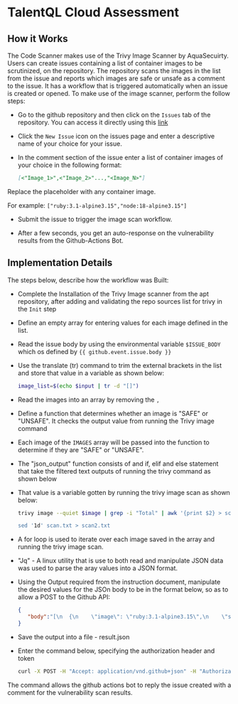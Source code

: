 # TalentQL Cloud Assessment

## How it Works

The Code Scanner makes use of the Trivy Image Scanner by AquaSecuirty. Users can create issues containing a list of container images to be scrutinized, on the repository.
The repository scans the images in the list from the issue and reports which images are safe or unsafe as a comment to the issue. It has a workflow that is triggered automatically when an issue is created or opened. To make use of the image scanner, perform the follow steps:

- Go to the github repository and then click on the `Issues` tab of the repository. You can access it directly using this [link](https://github.com/amadinathaniel/cloud-starter/issues)

- Click the `New Issue` icon on the issues page and enter a descriptive name of your choice for your issue.
- In the comment section of the issue enter a list of container images of your choice in the following format:

   ~~~ Markdown
   [<"Image_1>",<"Image_2>"...,"<Image_N>"]
   ~~~

Replace the placeholder with any container image.

For example:
`["ruby:3.1-alpine3.15","node:18-alpine3.15"]`

- Submit the issue to trigger the image scan workflow.

- After a few seconds, you get an auto-response on the vulnerability results from the Github-Actions Bot.

## Implementation Details

The steps below, describe how the workflow was Built:

- Complete the Installation of the Trivy Image scanner from the apt repository, after adding and validating the repo sources list for trivy in the `Init` step
- Define an empty array for entering values for each image defined in the list.
- Read the issue body by using the environmental variable `$ISSUE_BODY` which os defined by `{{ github.event.issue.body }}`
- Use the translate (tr) command to trim the external brackets in the list and store that value in a variable as shown below:

   ~~~ Bash
   image_list=$(echo $input | tr -d "[]")
   ~~~

- Read the images into an array by removing the `,`
- Define a function that determines whether an image is "SAFE" or "UNSAFE". It checks the output value from running the Trivy image command
- Each image of the `IMAGES` array will be passed into the function to determine if they are "SAFE" or "UNSAFE".
- The "json_output" function consists of and if, elif and else statement that take the filtered text outputs of running the trivy command as shown below
- That value is a variable gotten by running the trivy image scan as shown below:

   ~~~ Bash
   trivy image --quiet $image | grep -i "Total" | awk '{print $2} > scan.txt

   sed '1d' scan.txt > scan2.txt
   ~~~

- A for loop is used to iterate over each image saved in the array and running the trivy image scan.
- "Jq" - A linux utility that is use to both read and manipulate JSON data was used to parse the aray values into a JSON format.
- Using the Output required from the instruction document, manipulate the desired values for the JSOn body to be in the format below, so as to allow a POST to the Github    API:

   ~~~ json
   {
      "body":"[\n  {\n    \"image\": \"ruby:3.1-alpine3.15\",\n    \"status\": \"SAFE\"\n  },\n  {\n    \"image\": \"node:18-alpine3.15\",\n    \"status\": \"SAFE\"\n           },\n  {\n    \"image\": \"python:2.7-alpine\",\n    \"status\": \"UNSAFE\"\n  }\n]"
   }
   ~~~

- Save the output into a file - result.json
- Enter the command below, specifying the authorization header and token

   ~~~ Bash
   curl -X POST -H "Accept: application/vnd.github+json" -H "Authorization: token $GITHUB_TOKEN" https://api.github.com/repos/amadinathaniel/cloud-starter/issues/${{        github.event.issue.number }}/comments -g -d @result.json
   ~~~

The command allows the github actions bot to reply the issue created with a comment for the vulnerability scan results.
